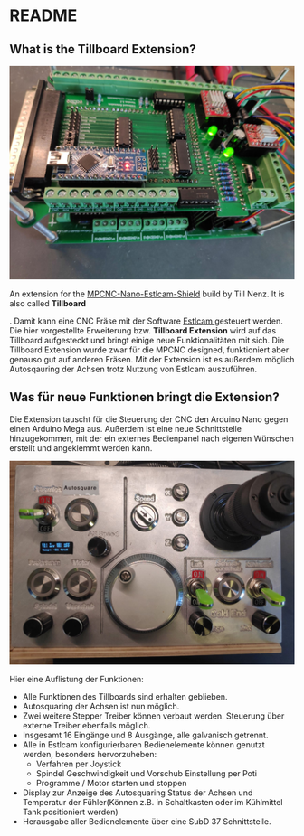 # README

## What is the Tillboard Extension?

![Tillboard Extension](.gitbook/assets/img_20200325_153244.jpg)

An extension for the  [MPCNC-Nano-Estlcam-Shield](https://github.com/tnn85/MPCNC-Nano-Estlcam-Shield) build by Till Nenz. It is also called **Tillboard**

. Damit kann eine CNC Fräse mit der Software [Estlcam ](https://www.estlcam.de/)gesteuert werden. Die hier vorgestellte Erweiterung bzw. **Tillboard Extension** wird auf das Tillboard aufgesteckt und bringt einige neue Funktionalitäten mit sich. Die Tillboard Extension wurde zwar für die MPCNC designed, funktioniert aber genauso gut auf anderen Fräsen. Mit der Extension ist es außerdem möglich Autosqauring der Achsen trotz Nutzung von Estlcam auszuführen.

## Was für neue Funktionen bringt die Extension?

Die Extension tauscht für die Steuerung der CNC den Arduino Nano gegen einen Arduino Mega aus. Außerdem ist eine neue Schnittstelle hinzugekommen, mit der ein externes Bedienpanel nach eigenen Wünschen erstellt und angeklemmt werden kann.

![Extension Panel - Bedienpanel](.gitbook/assets/img_20200315_120620_cropped.jpg)



Hier eine Auflistung der Funktionen:

* Alle Funktionen des Tillboards sind erhalten geblieben.
* Autosquaring der Achsen ist nun möglich.
* Zwei weitere Stepper Treiber können verbaut werden. Steuerung über externe Treiber ebenfalls möglich.
* Insgesamt 16 Eingänge und 8 Ausgänge, alle galvanisch getrennt.
* Alle in Estlcam konfigurierbaren Bedienelemente können genutzt werden, besonders hervorzuheben:
  * Verfahren per Joystick
  * Spindel Geschwindigkeit und Vorschub Einstellung per Poti
  * Programme / Motor starten und stoppen
* Display zur Anzeige des Autosquaring Status der Achsen und Temperatur der Fühler\(Können z.B. in Schaltkasten oder im Kühlmittel Tank positioniert werden\)
* Herausgabe aller Bedienelemente über eine SubD 37 Schnittstelle.

